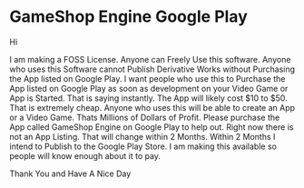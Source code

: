 # GameShop Engine Google Play

Hi

I am making a FOSS License.  Anyone can Freely Use this software.  Anyone who uses this Software cannot Publish Derivative Works without Purchasing the App listed on Google Play.
I want people who use this to Purchase the App listed on Google Play as soon as development on your Video Game or App is Started.  That is saying instantly.  The App will likely cost $10 to $50.  That is
extremely cheap.  Anyone who uses this will be able to create an App or a Video Game.  Thats Millions of Dollars of Profit.  Please purchase the App called GameShop Engine on Google Play to help out. 
Right now there is not an App Listing.  That will change within 2 Months.  Within 2 Months I intend to Publish to the Google Play Store.  I am making this available so people will know enough about it
to pay.

Thank You and Have A Nice Day
